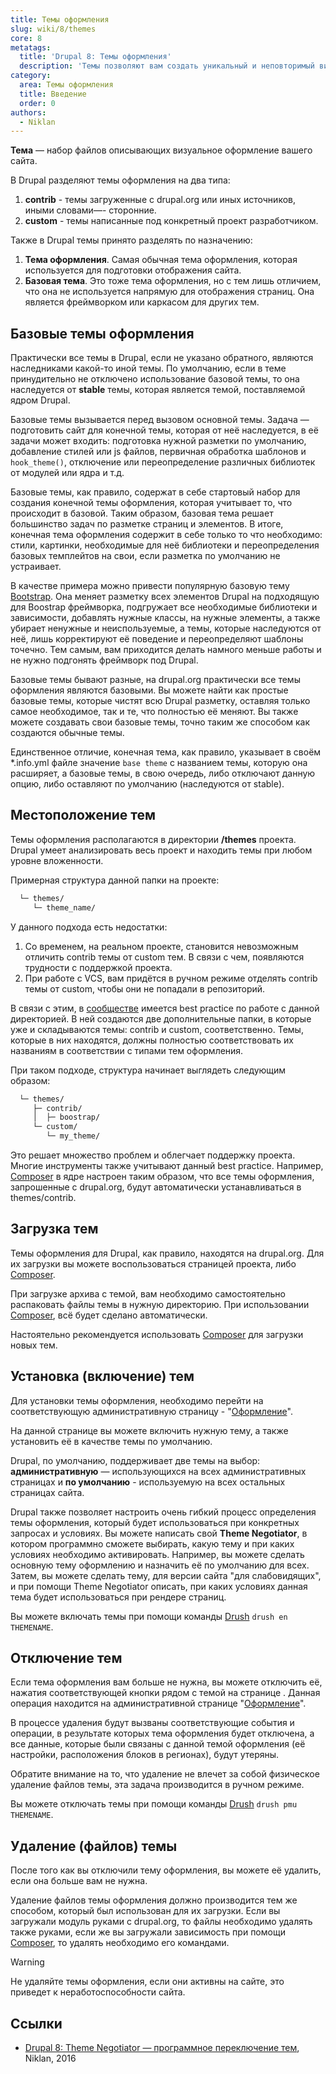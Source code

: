 ```yaml
---
title: Темы оформления
slug: wiki/8/themes
core: 8
metatags:
  title: 'Drupal 8: Темы оформления'
  description: 'Темы позволяют вам создать уникальный и неповторимый вид для вашего сайта.'
category:
  area: Темы оформления
  title: Введение
  order: 0
authors:
  - Niklan
---
```

 
**Тема** — набор файлов описывающих визуальное оформление вашего сайта.

В Drupal разделяют темы оформления на два типа:

1. **contrib** - темы загруженные с drupal.org или иных источников, иными словами—- сторонние.
1. **custom** - темы написанные под конкретный проект разработчиком.

Также в Drupal темы принято разделять по назначению:

1. **Тема оформления**. Самая обычная тема оформления, которая используется для подготовки отображения сайта.
1. **Базовая тема**. Это тоже тема оформления, но с тем лишь отличием, что она не используется напрямую для отображения страниц. Она является фреймворком или каркасом для других тем.

## Базовые темы оформления

Практически все темы в Drupal, если не указано обратного, являются наследниками какой-то иной темы. По умолчанию, если в теме принудительно не отключено использование базовой темы, то она наследуется от **stable** темы, которая является темой, поставляемой ядром Drupal.

Базовые темы вызывается перед вызовом основной темы. Задача — подготовить сайт для конечной темы, которая от неё наследуется, в её задачи может входить: подготовка нужной разметки по умолчанию, добавление стилей или js файлов, первичная обработка шаблонов и `hook_theme()`, отключение или переопределение различных библиотек от модулей или ядра и т.д.

Базовые темы, как правило, содержат в себе стартовый набор для создания конечной темы оформления, которая учитывает то, что происходит в базовой. Таким образом, базовая тема решает большинство задач по разметке страниц и элементов. В итоге, конечная тема оформления содержит в себе только то что необходимо: стили, картинки, необходимые для неё библиотеки и переопределения базовых темплейтов на свои, если разметка по умолчанию не устраивает.

В качестве примера можно привести популярную базовую тему [Bootstrap](https://www.drupal.org/project/bootstrap). Она меняет разметку всех элементов Drupal на подходящую для Boostrap фреймворка, подгружает все необходимые библиотеки и зависимости, добавлять нужные классы, на нужные элементы, а также убирает ненужные и неиспользуемые, а темы, которые наследуются от неё, лишь корректируют её поведение и переопределяют шаблоны точечно. Тем самым, вам приходится делать намного меньше работы и не нужно подгонять фреймворк под Drupal.

Базовые темы бывают разные, на drupal.org практически все темы оформления являются базовыми. Вы можете найти как простые базовые темы, которые чистят всю Drupal разметку, оставляя только самое необходимое, так и те, что полностью её меняют. Вы также можете создавать свои базовые темы, точно таким же способом как создаются обычные темы.

Единственное отличие, конечная тема, как правило, указывает в своём *.info.yml файле значение `base theme` с названием темы, которую она расширяет, а базовые темы, в свою очередь, либо отключают данную опцию, либо оставляют по умолчанию (наследуются от stable).

## Местоположение тем

Темы оформления располагаются в директории **/themes** проекта. Drupal умеет анализировать весь проект и находить темы при любом уровне вложенности. 

Примерная структура данной папки на проекте:

```html
  └─ themes/
     └─ theme_name/
```

У данного подхода есть недостатки:

1. Со временем, на реальном проекте, становится невозможным отличить contrib темы от custom тем. В связи с чем, появляются трудности с поддержкой проекта.
1. При работе с VCS, вам придётся в ручном режиме отделять contrib темы от custom, чтобы они не попадали в репозиторий.

В связи с этим, в [сообществе](../../community/index.md) имеется best practice по работе с данной директорией. В ней создаются две дополнительные папки, в которые уже и складываются темы: contrib и custom, соответственно. Темы, которые в них находятся, должны полностью соответствовать их названиям в соответствии с типами тем оформления.

При таком подходе, структура начинает выглядеть следующим образом:

```html
  └─ themes/
     ├─ contrib/
     │  ├─ boostrap/
     └─ custom/
        └─ my_theme/
```

Это решает множество проблем и облегчает поддержку проекта. Многие инструменты также учитывают данный best practice. Например, [Composer](../../../composer/index.md) в ядре настроен таким образом, что все темы оформления, запрошенные с drupal.org, будут автоматически устанавливаться в themes/contrib.

## Загрузка тем

Темы оформления для Drupal, как правило, находятся на drupal.org. Для их загрузки вы можете воспользоваться страницей проекта, либо [Composer](../../../composer/index.md).

При загрузке архива с темой, вам необходимо самостоятельно распаковать файлы темы в нужную директорию. При использовании [Composer](../../../composer/index.md), всё будет сделано автоматически.

<Aside>

Настоятельно рекомендуется использовать [Composer](../../../composer/index.md) для загрузки новых тем.

</Aside>

## Установка (включение) тем

Для установки темы оформления, необходимо перейти на соответствующую административную страницу - "[Оформление](../admin/appearance/index.md)".

На данной странице вы можете включить нужную тему, а также установить её в качестве темы по умолчанию.

Drupal, по умолчанию, поддерживает две темы на выбор: **административную** — использующихся на всех административных страницах и **по умолчанию** - используемую на всех остальных страницах сайта.

Drupal также позволяет настроить очень гибкий процесс определения темы оформления, который будет использоваться при конкретных запросах и условиях. Вы можете написать свой **Theme Negotiator**, в котором программно сможете выбирать, какую тему и при каких условиях необходимо активировать. Например, вы можете сделать основную тему оформлению и назначить её по умолчанию для всех. Затем, вы можете сделать тему, для версии сайта "для слабовидящих", и при помощи Theme Negotiator описать, при каких условиях данная тема будет использоваться при рендере страниц.

<Aside type="tip">

Вы можете включать темы при помощи команды [Drush](../../../drush/index.md) `drush en THEMENAME`.

</Aside>

## Отключение тем

Если тема оформления вам больше не нужна, вы можете отключить её, нажатия соответствующей кнопки рядом с темой на странице . Данная операция находится на административной странице "[Оформление](../admin/appearance/index.md)".

В процессе удаления будут вызваны соответствующие события и операции, в результате которых тема оформления будет отключена, а все данные, которые были связаны с данной темой оформления (её настройки, расположения блоков в регионах), будут утеряны.

Обратите внимание на то, что удаление не влечет за собой физическое удаление файлов темы, эта задача производится в ручном режиме.

<Aside type="tip">

Вы можете отключать темы при помощи команды [Drush](../../../drush/index.md) `drush pmu THEMENAME`.

</Aside>

## Удаление (файлов) темы

После того как вы отключили тему оформления, вы можете её удалить, если она больше вам не нужна.

Удаление файлов темы оформления должно производится тем же способом, который был использован для их загрузки. Если вы загружали модуль руками с drupal.org, то файлы необходимо удалять также руками, если же вы загружали зависимость при помощи [Composer](../../../composer/index.md), то удалять необходимо его командами.

> [!WARNING]
> Не удаляйте темы оформления, если они активны на сайте, это приведет к неработоспособности сайта.

## Ссылки

- [Drupal 8: Theme Negotiator — программное переключение тем](https://niklan.net/blog/126), Niklan, 2016